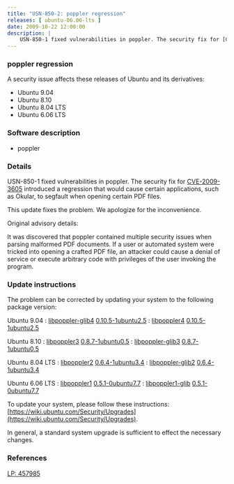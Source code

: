 ```yaml
---
title: "USN-850-2: poppler regression"
releases: [ ubuntu-06.06-lts ]
date: 2009-10-22 12:00:00
description: |
    USN-850-1 fixed vulnerabilities in poppler. The security fix for [CVE-2009-3605](http://people.ubuntu.com/~ubuntu-security/cve/CVE-2009-3605) introduced a regression that would cause certain applications, such as Okular, to segfault when opening certain PDF files.
--- 
```

 
### poppler regression

A security issue affects these releases of Ubuntu and its derivatives:

* Ubuntu 9.04
* Ubuntu 8.10
* Ubuntu 8.04 LTS
* Ubuntu 6.06 LTS

### Software description

* poppler 

### Details

USN-850-1 fixed vulnerabilities in poppler. The security fix for [CVE-2009-3605](http://people.ubuntu.com/~ubuntu-security/cve/CVE-2009-3605) introduced a regression that would cause certain applications, such as Okular, to segfault when opening certain PDF files.

This update fixes the problem. We apologize for the inconvenience.

Original advisory details:

 It was discovered that poppler contained multiple security issues when parsing malformed PDF documents. If a user or automated system were tricked into opening a crafted PDF file, an attacker could cause a denial of service or execute arbitrary code with privileges of the user invoking the program. 

### Update instructions

The problem can be corrected by updating your system to the following package version:

Ubuntu 9.04
 : [libpoppler-glib4](https://launchpad.net/ubuntu/+source/poppler) <span> [0.10.5-1ubuntu2.5](https://launchpad.net/ubuntu/+source/poppler/0.10.5-1ubuntu2.5) </span> 
 : [libpoppler4](https://launchpad.net/ubuntu/+source/poppler) <span> [0.10.5-1ubuntu2.5](https://launchpad.net/ubuntu/+source/poppler/0.10.5-1ubuntu2.5) </span> 

Ubuntu 8.10
 : [libpoppler3](https://launchpad.net/ubuntu/+source/poppler) <span> [0.8.7-1ubuntu0.5](https://launchpad.net/ubuntu/+source/poppler/0.8.7-1ubuntu0.5) </span> 
 : [libpoppler-glib3](https://launchpad.net/ubuntu/+source/poppler) <span> [0.8.7-1ubuntu0.5](https://launchpad.net/ubuntu/+source/poppler/0.8.7-1ubuntu0.5) </span> 

Ubuntu 8.04 LTS
 : [libpoppler2](https://launchpad.net/ubuntu/+source/poppler) <span> [0.6.4-1ubuntu3.4](https://launchpad.net/ubuntu/+source/poppler/0.6.4-1ubuntu3.4) </span> 
 : [libpoppler-glib2](https://launchpad.net/ubuntu/+source/poppler) <span> [0.6.4-1ubuntu3.4](https://launchpad.net/ubuntu/+source/poppler/0.6.4-1ubuntu3.4) </span> 

Ubuntu 6.06 LTS
 : [libpoppler1](https://launchpad.net/ubuntu/+source/poppler) <span> [0.5.1-0ubuntu7.7](https://launchpad.net/ubuntu/+source/poppler/0.5.1-0ubuntu7.7) </span> 
 : [libpoppler1-glib](https://launchpad.net/ubuntu/+source/poppler) <span> [0.5.1-0ubuntu7.7](https://launchpad.net/ubuntu/+source/poppler/0.5.1-0ubuntu7.7) </span> 

To update your system, please follow these instructions: [https://wiki.ubuntu.com/Security/Upgrades](https://wiki.ubuntu.com/Security/Upgrades).

In general, a standard system upgrade is sufficient to effect the necessary changes. 

### References

 [LP: 457985](https://launchpad.net/bugs/457985)
 

